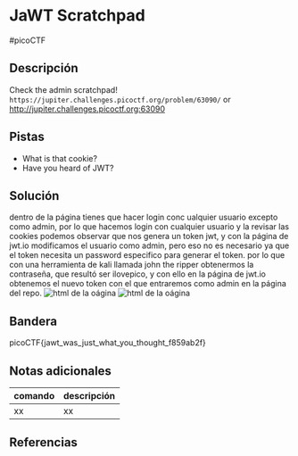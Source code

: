 # JaWT Scratchpad 
#picoCTF 
## Descripción
Check the admin scratchpad! `https://jupiter.challenges.picoctf.org/problem/63090/` or http://jupiter.challenges.picoctf.org:63090

## Pistas 
+ What is that cookie?
+ Have you heard of JWT?

## Solución
dentro de la página tienes que hacer login conc ualquier usuario excepto como admin, por lo que hacemos login con cualquier usuario y la revisar las cookies podemos observar que nos genera un token jwt, y con la página de jwt.io modificamos el usuario como admin, pero eso no es necesario ya que el token necesita un password especifico para generar el token. por lo que con una herramienta de kali llamada john the ripper obtenermos la contraseña, que resultó ser ilovepico, y con ello en la página de jwt.io obtenemos el nuevo token con el que entraremos como admin en la página del repo.
![html de la oágina](/PicoCTF(clases)/Capturas/JaWT-Scratchpad.png)
![html de la oágina](/PicoCTF(clases)/Capturas/JaWT-Scratchpad(2).png)

## Bandera
picoCTF{jawt_was_just_what_you_thought_f859ab2f}

## Notas adicionales
| comando | descripción |
|------------|---------------|
| xx | xx |

## Referencias
